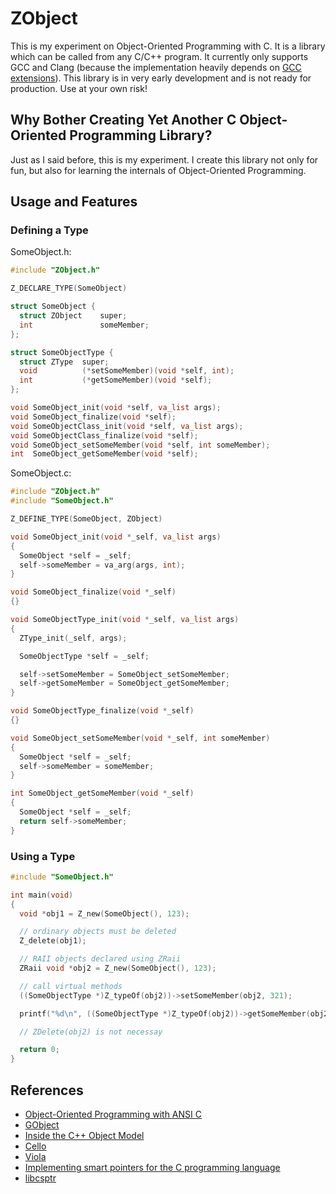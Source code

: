 # ZObject
This is my experiment on Object-Oriented Programming with C. It is a library
which can be called from any C/C++ program. It currently only supports GCC and
Clang (because the implementation heavily depends on [GCC extensions](https://gcc.gnu.org/onlinedocs/gcc-6.1.0/gcc/Common-Variable-Attributes.html)).
This library is in very early development and is not ready for production. Use
at your own risk!

## Why Bother Creating Yet Another C Object-Oriented Programming Library?
Just as I said before, this is my experiment. I create this library not only for
fun, but also for learning the internals of Object-Oriented Programming.

## Usage and Features

### Defining a Type
SomeObject.h:
```c
#include "ZObject.h"

Z_DECLARE_TYPE(SomeObject)

struct SomeObject {
  struct ZObject    super;
  int               someMember;
};

struct SomeObjectType {
  struct ZType  super;
  void          (*setSomeMember)(void *self, int);
  int           (*getSomeMember)(void *self);
};

void SomeObject_init(void *self, va_list args);
void SomeObject_finalize(void *self);
void SomeObjectClass_init(void *self, va_list args);
void SomeObjectClass_finalize(void *self);
void SomeObject_setSomeMember(void *self, int someMember);
int  SomeObject_getSomeMember(void *self);
```

SomeObject.c:
```c
#include "ZObject.h"
#include "SomeObject.h"

Z_DEFINE_TYPE(SomeObject, ZObject)

void SomeObject_init(void *_self, va_list args)
{
  SomeObject *self = _self;
  self->someMember = va_arg(args, int);
}

void SomeObject_finalize(void *_self)
{}

void SomeObjectType_init(void *_self, va_list args)
{
  ZType_init(_self, args);

  SomeObjectType *self = _self;

  self->setSomeMember = SomeObject_setSomeMember;
  self->getSomeMember = SomeObject_getSomeMember;
}

void SomeObjectType_finalize(void *_self)
{}

void SomeObject_setSomeMember(void *_self, int someMember)
{
  SomeObject *self = _self;
  self->someMember = someMember;
}

int SomeObject_getSomeMember(void *_self)
{
  SomeObject *self = _self;
  return self->someMember;
}
```

### Using a Type
```c
#include "SomeObject.h"

int main(void)
{
  void *obj1 = Z_new(SomeObject(), 123);

  // ordinary objects must be deleted
  Z_delete(obj1);

  // RAII objects declared using ZRaii
  ZRaii void *obj2 = Z_new(SomeObject(), 123);

  // call virtual methods
  ((SomeObjectType *)Z_typeOf(obj2))->setSomeMember(obj2, 321);

  printf("%d\n", ((SomeObjectType *)Z_typeOf(obj2))->getSomeMember(obj2));

  // ZDelete(obj2) is not necessay

  return 0;
}
```

## References
- [Object-Oriented Programming with ANSI C](https://www.cs.rit.edu/~ats/books/ooc.pdf)
- [GObject](https://developer.gnome.org/gobject/stable/)
- [Inside the C++ Object Model](https://www.amazon.com/Inside-Object-Model-Stanley-Lippman/dp/0201834545)
- [Cello](http://libcello.org/)
- [Viola](https://github.com/eatonphil/Viola)
- [Implementing smart pointers for the C programming language](https://snai.pe/c/c-smart-pointers/)
- [libcsptr](https://github.com/Snaipe/libcsptr)
